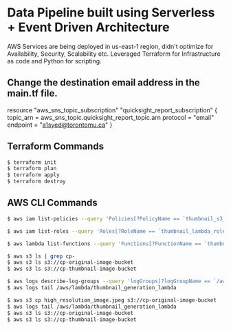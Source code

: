 # Data Pipeline built using Serverless + Event Driven Architecture 

AWS Services are being deployed in us-east-1 region, didn't optimize for Availability, Security, Scalability etc.
Leveraged Terraform for Infrastructure as code and Python for scripting.

## Change the destination email address in the main.tf file. 
  resource "aws_sns_topic_subscription" "quicksight_report_subscription" {
    topic_arn = aws_sns_topic.quicksight_report_topic.arn
    protocol  = "email"
    endpoint  = "a1syed@torontomu.ca"
  }

## Terraform Commands
```bash
$ terraform init
$ terraform plan
$ terraform apply
$ terraform destroy
```

## AWS CLI Commands
```bash
$ aws iam list-policies --query 'Policies[?PolicyName == `thumbnail_s3_policy`]'

$ aws iam list-roles --query 'Roles[?RoleName == `thumbnail_lambda_role`]'

$ aws lambda list-functions --query 'Functions[?FunctionName == `thumbnail_generation_lambda`]'

$ aws s3 ls | grep cp-
$ aws s3 ls s3://cp-original-image-bucket
$ aws s3 ls s3://cp-thumbnail-image-bucket

$ aws logs describe-log-groups --query 'logGroups[?logGroupName == `/aws/lambda/thumbnail_generation_lambda`]'
$ aws logs tail /aws/lambda/thumbnail_generation_lambda

$ aws s3 cp high_resolution_image.jpeg s3://cp-original-image-bucket
$ aws logs tail /aws/lambda/thumbnail_generation_lambda
$ aws s3 ls s3://cp-original-image-bucket
$ aws s3 ls s3://cp-thumbnail-image-bucket


```
